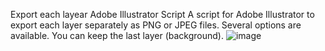 Export each layear Adobe Illustrator Script
A script for Adobe Illustrator to export each layer separately as PNG or JPEG files.
Several options are available.
You can keep the last layer (background).
![image](https://user-images.githubusercontent.com/102351005/163588849-a0191372-2e27-4f53-9481-583e50369a16.png)

